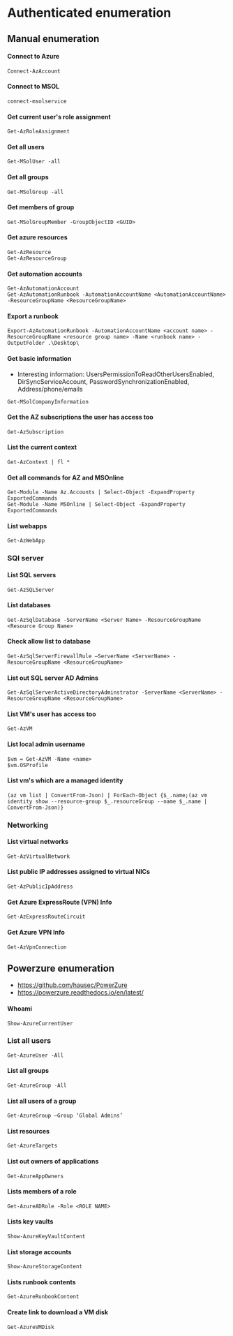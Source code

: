 # Authenticated enumeration
## Manual enumeration
#### Connect to Azure
```
Connect-AzAccount
```

#### Connect to MSOL
```
connect-msolservice
```

#### Get current user's role assignment
```
Get-AzRoleAssignment
```

#### Get all users
```
Get-MSolUser -all
```

#### Get all groups
```
Get-MSolGroup -all
```

#### Get members of group
```
Get-MSolGroupMember -GroupObjectID <GUID>
```

#### Get azure resources
```
Get-AzResource
Get-AzResourceGroup
```

#### Get automation accounts
```
Get-AzAutomationAccount
Get-AzAutomationRunbook -AutomationAccountName <AutomationAccountName> -ResourceGroupName <ResourceGroupName>
```

#### Export a runbook
```
Export-AzAutomationRunbook -AutomationAccountName <account name> -ResourceGroupName <resource group name> -Name <runbook name> -OutputFolder .\Desktop\
```

#### Get basic information
- Interesting information: UsersPermissionToReadOtherUsersEnabled, DirSyncServiceAccount, PasswordSynchronizationEnabled, Address/phone/emails
```
Get-MSolCompanyInformation
```

#### Get the AZ subscriptions the user has access too
```
Get-AzSubscription
```

#### List the current context
```
Get-AzContext | fl *
```

#### Get all commands for AZ and MSOnline
```
Get-Module -Name Az.Accounts | Select-Object -ExpandProperty ExportedCommands
Get-Module -Name MSOnline | Select-Object -ExpandProperty ExportedCommands
```

#### List webapps
```
Get-AzWebApp
```

### SQl server
#### List SQL servers
```
Get-AzSQLServer
```

#### List databases
```
Get-AzSqlDatabase -ServerName <Server Name> -ResourceGroupName <Resource Group Name>
```

#### Check allow list to database
```
Get-AzSqlServerFirewallRule –ServerName <ServerName> -ResourceGroupName <ResourceGroupName>
```
  
#### List out SQL server AD Admins
```
Get-AzSqlServerActiveDirectoryAdminstrator -ServerName <ServerName> -ResourceGroupName <ResourceGroupName>
```

#### List VM's user has access too
```
Get-AzVM
```

#### List local admin username
```
$vm = Get-AzVM -Name <name> 
$vm.OSProfile
```

#### List vm's which are a managed identity
```
(az vm list | ConvertFrom-Json) | ForEach-Object {$_.name;(az vm identity show --resource-group $_.resourceGroup --name $_.name | ConvertFrom-Json)}
```

### Networking
#### List virtual networks
```
Get-AzVirtualNetwork
```

#### List public IP addresses assigned to virtual NICs
```
Get-AzPublicIpAddress
```

#### Get Azure ExpressRoute (VPN) Info
```
Get-AzExpressRouteCircuit
```

#### Get Azure VPN Info
```
Get-AzVpnConnection
```

## Powerzure enumeration
- https://github.com/hausec/PowerZure
- https://powerzure.readthedocs.io/en/latest/

#### Whoami
```
Show-AzureCurrentUser
```

### List all users
```
Get-AzureUser -All
```

#### List all groups
```
Get-AzureGroup -All
```

#### List all users of a group
```
Get-AzureGroup –Group ‘Global Admins’
```

#### List resources
```
Get-AzureTargets
```

#### List out owners of applications
```
Get-AzureAppOwners
```

#### Lists members of a role
```
Get-AzureADRole -Role <ROLE NAME>
```

#### Lists key vaults
```
Show-AzureKeyVaultContent
```

#### List storage accounts
```
Show-AzureStorageContent
```

#### Lists runbook contents
```
Get-AzureRunbookContent
```

#### Create link to download a VM disk
```
Get-AzureVMDisk 
```
